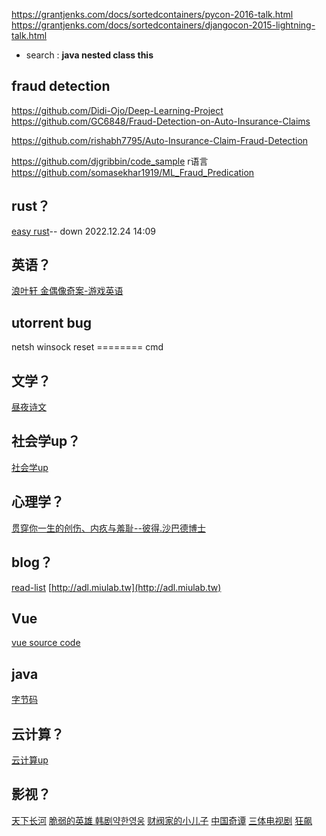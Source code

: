 https://grantjenks.com/docs/sortedcontainers/pycon-2016-talk.html
https://grantjenks.com/docs/sortedcontainers/djangocon-2015-lightning-talk.html

- search :
 **java nested class this**
## fraud detection
https://github.com/Didi-Ojo/Deep-Learning-Project
https://github.com/GC6848/Fraud-Detection-on-Auto-Insurance-Claims

https://github.com/rishabh7795/Auto-Insurance-Claim-Fraud-Detection


https://github.com/djgribbin/code_sample r语言
https://github.com/somasekhar1919/ML_Fraud_Predication

## rust？

[easy rust](https://www.bilibili.com/video/BV1Ve4y1i7X1)-- down 2022.12.24 14:09


## 英语？
 
[浪叶轩 金偶像奇案-游戏英语](https://www.bilibili.com/video/BV1yG411L7LS)
## utorrent bug
netsh winsock reset ======== cmd


## 文学？

[昼夜诗文](https://www.bilibili.com/video/BV1PP4y1y7Cc)

## 社会学up？

 [社会学up](https://space.bilibili.com/382835700)

## 心理学？

[贯穿你一生的创伤、内疚与羞耻--彼得.沙巴德博士](https://www.bilibili.com/video/BV1K84y157Nq)
## blog？

[read-list](http://www.grantjenks.com/docs/sortedcontainers/sf-python-2015-lightning-talk.html)
[http://adl.miulab.tw](http://adl.miulab.tw)

## Vue
[vue source code ](https://www.bilibili.com/video/BV1Rd4y1a7vQz3W2Q)

## java
[字节码]( https://blog.csdn.net/MaoTongBin/article/details/128887524)


## 云计算？

[云计算up](https://space.bilibili.com/471764841)

## 影视？

[天下长河]()
[脆弱的英雄 韩剧약한영웅]()
[财阀家的小儿子]()
[中国奇谭]()
[三体电视剧]()
[狂飙]()

